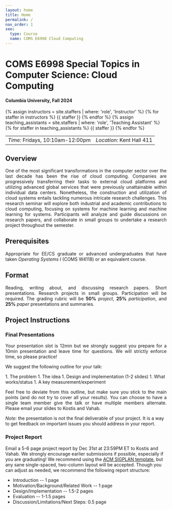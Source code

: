 ```yaml
---
layout: home
title: Home
permalink: /
nav_order: 1
seo:
  type: Course
  name: COMS E6998 Cloud Computing 
---
```


# COMS E6998 Special Topics in Computer Science: Cloud Computing 

#### Columbia University, Fall 2024

{% assign instructors = site.staffers | where: 'role', 'Instructor' %}
{% for staffer in instructors %}
{{ staffer }}
{% endfor %}
{% assign teaching_assistants = site.staffers | where: 'role', 'Teaching Assistant' %}
{% for staffer in teaching_assistants %}
{{ staffer }}
{% endfor %}

<!-- ## Time and Place -->
<table>
  <tr>
    <td><i>Time:</i> Fridays, 10:10am-12:00pm</td>
    <td><i>Location:</i> Kent Hall 411</td>
  </tr>
</table>

## Overview

<p style="text-align: justify; padding-left: 0; padding-right: 0;">
One of the most significant transformations in the computer sector over the last decade has been the rise of cloud computing. 
Companies are progressively transferring their tasks to external cloud platforms and utilizing advanced global services that were previously unattainable within individual data centers.
Nonetheless, the construction and utilization of cloud systems entails tackling numerous intricate research challenges.
This research seminar will explore both industrial and academic contributions to cloud computing, focusing on systems for machine learning and machine learning for systems.
Participants will analyze and guide discussions on research papers, and collaborate in small groups to undertake a research project throughout the semester.
</p>

## Prerequisites
<p style="text-align: justify; padding-left: 0; padding-right: 0;">
Appropriate for EE/CS graduate or advanced undergraduates that have taken <i>Operating Systems I</i> (COMS W4118) or an equivalent course.
</p>

## Format
<p style="text-align: justify; padding-left: 0;">
Reading, writing about, and discussing research papers.
Short presentations. Research projects in small groups. Participation will be required.
The grading rubric will be <b>50%</b> <i>project</i>, <b>25%</b> <i>participation</i>, and <b>25%</b> <i>paper</i> presentations and summaries.
</p>

## Project Instructions

### Final Presentations
<p style="text-align: justify; padding-left: 0;">
Your presentation slot is 12min but we strongly suggest you prepare for a 10min presentation and leave time for questions. We will strictly enforce time, so please practice!
</p>

<p style="text-align: justify; padding-left: 0;">
We suggest the following outline for your talk:
</p>
1. The problem
1. The idea
1. Design and implementation (1-2 slides)
1. What works/status
1. A key measurement/experiment

<p style="text-align: justify; padding-left: 0;">
Feel free to deviate from this outline, but make sure you stick to the main points (and do not try to cover all your results). You can choose to have a single team member give the talk or have multiple members alternate. Please email your slides to Kostis and Vahab.
</p>

*Note:* the presentation is not the final deliverable of your project. It is a way to get feedback on important issues you should address in your report.

### Project Report
Email a 5-6 page project report by Dec 31st at 23:59PM ET to Kostis and Vahab. We strongly encourage earlier submissions if possible, especially if you are graduating! We recommend using the [ACM SIGPLAN template](http://overleaf.com/latex/templates/association-for-computing-machinery-acm-sigplan-proceedings-template/rfvsrhgmghtc), but any sane single-spaced, two-column layout will be accepted. Though you can adjust as needed, we recommend the following report structure:

- Introduction -- 1 page
- Motivation/Background/Related Work -- 1 page
- Design/Implementation -- 1.5-2 pages
- Evaluation -- 1-1.5 pages
- Discussion/Limitations/Next Steps: 0.5 page
